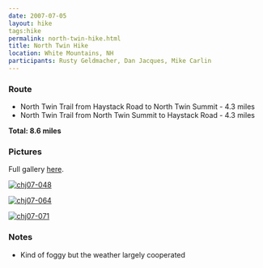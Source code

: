 ```yaml
---
date: 2007-07-05
layout: hike
tags:hike
permalink: north-twin-hike.html
title: North Twin Hike
location: White Mountains, NH
participants: Rusty Geldmacher, Dan Jacques, Mike Carlin
---
```


### Route

  * North Twin Trail from Haystack Road to North Twin Summit - 4.3 miles
  * North Twin Trail from North Twin Summit to Haystack Road - 4.3 miles

**Total: 8.6 miles**

### Pictures

Full gallery [here](http://www.flickr.com/photos/geldmacher/sets/72157600724300771/).

[![chj07-048](http://farm2.static.flickr.com/1182/757956811_01a3d1c34f.jpg)](http://www.flickr.com/photos/geldmacher/757956811/)

[![chj07-064](http://farm2.static.flickr.com/1241/757966551_e2e5fafd6f.jpg)](http://www.flickr.com/photos/geldmacher/757966551/)

[![chj07-071](http://farm2.static.flickr.com/1040/758825326_8a6a0c2a98.jpg)](http://www.flickr.com/photos/geldmacher/758825326/)

### Notes

  * Kind of foggy but the weather largely cooperated



